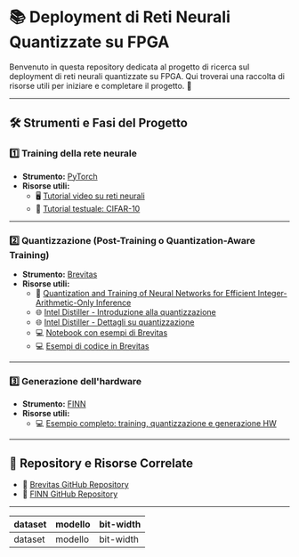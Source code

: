 # 📚 Deployment di Reti Neurali Quantizzate su FPGA

Benvenuto in questa repository dedicata al progetto di ricerca sul deployment di reti neurali quantizzate su FPGA. Qui troverai una raccolta di risorse utili per iniziare e completare il progetto. 🚀

---

## 🛠️ Strumenti e Fasi del Progetto

### 1️⃣ **Training della rete neurale**
- **Strumento:** [PyTorch](https://pytorch.org)
- **Risorse utili:**
  - 🖥️ [Tutorial video su reti neurali](https://www.youtube.com/watch?v=pDdP0TFzsoQ)
  - 📘 [Tutorial testuale: CIFAR-10](https://pytorch.org/tutorials/beginner/blitz/cifar10_tutorial.html)

---

### 2️⃣ **Quantizzazione (Post-Training o Quantization-Aware Training)**
- **Strumento:** [Brevitas](https://github.com/Xilinx/brevitas)
- **Risorse utili:**
  - 📜 [Quantization and Training of Neural Networks for Efficient Integer-Arithmetic-Only Inference](https://openaccess.thecvf.com/content_cvpr_2018/papers/Jacob_Quantization_and_Training_CVPR_2018_paper.pdf)
  - 🌐 [Intel Distiller - Introduzione alla quantizzazione](https://intellabs.github.io/distiller/quantization.html)
  - 🌐 [Intel Distiller - Dettagli su quantizzazione](https://intellabs.github.io/distiller/algo_quantization.html)
  - 💻 [Notebook con esempi di Brevitas](https://github.com/Xilinx/brevitas/tree/master/notebooks)
  - 💻 [Esempi di codice in Brevitas](https://github.com/Xilinx/brevitas/tree/master/src/brevitas_examples)

---

### 3️⃣ **Generazione dell'hardware**
- **Strumento:** [FINN](https://github.com/Xilinx/finn)
- **Risorse utili:**
  - 💻 [Esempio completo: training, quantizzazione e generazione HW](https://github.com/Xilinx/finn/tree/main/notebooks/end2end_example/cybersecurity)

---

## 📎 Repository e Risorse Correlate
- 🔗 [Brevitas GitHub Repository](https://github.com/Xilinx/brevitas/tree/master)
- 🔗 [FINN GitHub Repository](https://github.com/Xilinx/finn)

---

|dataset|modello|bit-width|
|-------|-------|---------|
|dataset|modello|bit-width|

